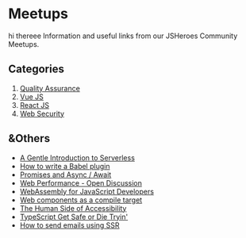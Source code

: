 # Meetups
hi thereee
Information and useful links from our JSHeroes Community Meetups.

## Categories
1. [Quality Assurance](./qa)
2. [Vue JS](./frameworks/vue.md)
3. [React JS](./frameworks/react.md)
4. [Web Security](./websec)

## &Others
- [A Gentle Introduction to Serverless](./a-gentle-introduction-to-serverless.md)
- [How to write a Babel plugin](./how-to-write-a-babel-plugin.md)
- [Promises and Async / Await](./promises-async-await.md)
- [Web Performance - Open Discussion](./web-performance-open-discussion.md)
- [WebAssembly for JavaScript Developers](./webassembly-for-javascript-developers.md)
- [Web components as a compile target](./webcomponents-as-a-compilation-target.md)
- [The Human Side of Accessibility](./the-human-side-of-accessibility.md)
- [TypeScript Get Safe or Die Tryin'](./typescript-get-safe-or-die-tryin.md)
- [How to send emails using SSR](./how-to-send-emails-using-ssr.md)

